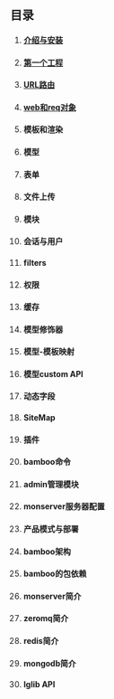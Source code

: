 ## 目录

1. #### [介绍与安装](介绍与安装.md)

1. #### [第一个工程](第一个工程.md)

1. #### [URL路由](URL路由.md)

1. #### [web和req对象](web和req对象.md)

1. #### 模板和渲染

1. #### 模型

1. #### 表单

1. #### 文件上传

1. #### 模块

1. #### 会话与用户

1. #### filters

1. #### 权限

1. #### 缓存

1. #### 模型修饰器

1. #### 模型-模板映射

1. #### 模型custom API

1. #### 动态字段

1. #### SiteMap

1. #### 插件

1. #### bamboo命令

1. #### admin管理模块

1. #### monserver服务器配置

1. #### 产品模式与部署

1. #### bamboo架构

1. #### bamboo的包依赖

1. #### monserver简介

1. #### zeromq简介

1. #### redis简介

1. #### mongodb简介

1. #### lglib API


